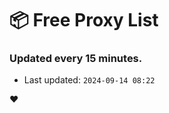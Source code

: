 # :package: Free Proxy List
### Updated every 15 minutes.

- Last updated: `2024-09-14 08:22`

:heart:
